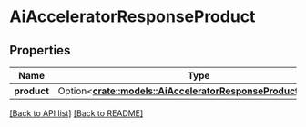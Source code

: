 # AiAcceleratorResponseProduct

## Properties

Name | Type | Description | Notes
------------ | ------------- | ------------- | -------------
**product** | Option<[**crate::models::AiAcceleratorResponseProductProduct**](AiAcceleratorResponseProductProduct.md)> |  | 

[[Back to API list]](../README.md#documentation-for-api-endpoints) [[Back to README]](../README.md)


